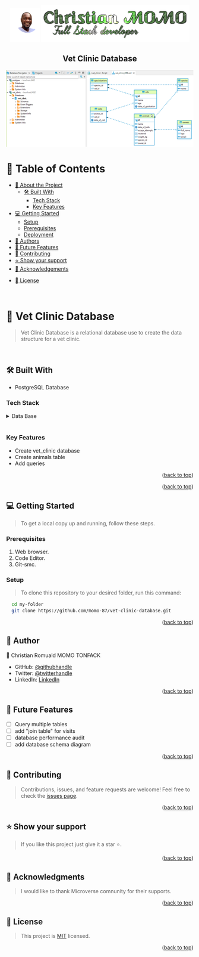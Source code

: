 <a name="readme-top"></a>
<div align="center">
  <img src="./photo.png" alt="photo" width="80"/>
  <img src="./intro.png" alt="logo"/>
  <br/>  
  <h2><b>Vet Clinic Database</b></h2>
</div>
<div align="center">
  <img src="./vet_clinic_ERD.png" alt="screenshot"/>
</div>

# 📗 Table of Contents

- [📖 About the Project](#about-project)
  - [🛠 Built With](#built-with)
    - [Tech Stack](#tech-stack)
    - [Key Features](#key-features)
  <!-- - [🚀 Live Demo](#live-demo) -->
- [💻 Getting Started](#getting-started)
  - [Setup](#setup)
  - [Prerequisites](#prerequisites)
  <!-- - [Install](#install) -->
  <!-- - [Usage](#usage) -->
  <!-- - [Run tests](#run-tests) -->
  - [Deployment](#triangular_flag_on_post-deployment)
- [👥 Authors](#authors)
- [🔭 Future Features](#future-features)
- [🤝 Contributing](#contributing)
- [⭐️ Show your support](#support)
- [🙏 Acknowledgements](#acknowledgements)
<!-- - [❓ FAQ (OPTIONAL)](#faq) -->
- [📝 License](#license)

<br>

# 📖 Vet Clinic Database <a name="Vet Clinic Database"></a>
>Vet Clinic Database is a relational database use to create the data structure for a vet clinic.
<br>

## 🛠 Built With <a name="built-with"></a>
- PostgreSQL Database


### Tech Stack <a name="tech-stack"></a>
<details>
  <summary>Data Base</summary>
  <ul>
    <li><a href="https://www.postgresql.org/">PostgreSQL</a></li>
    <!-- <li><a href="https://redux.js.org/">Redux</a></li> -->
    <!-- <li><a href="https://sass-lang.com/">SASS</a></li> -->
    <!-- <li><a href="https://jestjs.io/docs/getting-started">Jest</a></li> -->
    <!-- <li><a href="https://jestjs.io/docs/getting-started">Jest</a></li> -->
  </ul>
</details>
<!-- <details>
  <summary>API</summary>
  <ul>
    <li><a href="https://ipgeolocation.io/">IP Geolocalistion</a></li>
    <li><a href="https://openweathermap.org/weather-conditions">Weather Data</a></li>
    <li><a href="https://openweathermap.org/api/air-pollution">Pollution Data</a></li>
  </ul>
</details> -->
<br>

### Key Features <a name="key-features"></a>
- Create  vet_clinic database
- Create animals table
- Add queries
<p align="right">(<a href="#readme-top">back to top</a>)</p>

<!-- ## 🚀 Live Demo <a name="live-demo"></a>
>[Live Demo](https://airmetrics.onrender.com) -->

<!-- > [Video Presentation](https://www.loom.com/share/2ad53b4776e94f43bb9c464cf7a63c5e?sid=014845e4-9b2d-4449-9e89-59e30a0f64d4) -->
<p align="right">(<a href="#readme-top">back to top</a>)</p>


## 💻 Getting Started <a name="getting-started"></a>
>To get a local copy up and running, follow these steps.

### Prerequisites
1. Web browser.
2. Code Editor.
3. Git-smc.

### Setup
> To clone this repository to your desired folder, run this command:
```sh
  cd my-folder
  git clone https://github.com/momo-87/vet-clinic-database.git
```

<!-- ### Install -->
<!-- > Run this command: -->
<!-- ```sh -->
  <!-- # cd my-project -->
  <!-- # npm install -->
<!-- ``` -->

<!-- ### Usage -->
<!-- > npm start -->
<!-- ### Run tests -->
<!-- > npm test -->
<!-- ### Deployment -->
<!-- > npm run build -->
<p align="right">(<a href="#readme-top">back to top</a>)</p>


## 👥 Author <a name="authors"></a>
👤 Christian Romuald MOMO TONFACK
- GitHub: [@githubhandle](https://github.com/Momo-87)
- Twitter: [@twitterhandle](https://twitter.com/Momo_yde)
- LinkedIn: [LinkedIn](https://www.linkedin.com/in/christian-momo/)
<p align="right">(<a href="#readme-top">back to top</a>)</p>


## 🔭 Future Features <a name="future-features"></a>
- [ ] Query multiple tables
- [ ] add "join table" for visits
- [ ] database performance audit
- [ ] add database schema diagram

<p align="right">(<a href="#readme-top">back to top</a>)</p>

## 🤝 Contributing <a name="contributing"></a>
> Contributions, issues, and feature requests are welcome!
Feel free to check the [issues page](https://github.com/momo-87/vet-clinic-database/issues).
<p align="right">(<a href="#readme-top">back to top</a>)</p>


## ⭐️ Show your support <a name="support"></a>
>If you like this project just give it a star ⭐️.
<p align="right">(<a href="#readme-top">back to top</a>)</p>

## 🙏 Acknowledgments <a name="acknowledgements"></a>
>I would like to thank Microverse comnunity for their supports.
<p align="right">(<a href="#readme-top">back to top</a>)</p>

## 📝 License <a name="license"></a>
>This project is [MIT](./LICENSE) licensed.
<p align="right">(<a href="#readme-top">back to top</a>)</p>

